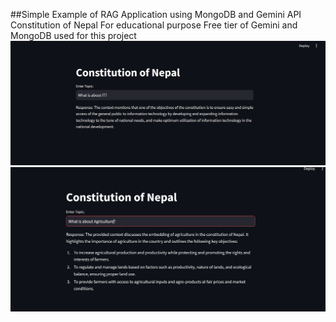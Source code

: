 ##Simple Example of RAG Application using MongoDB and Gemini API 
Constitution of Nepal
For educational purpose Free tier of Gemini and MongoDB used for this project
![Screen-shot](image-1.png)
![Agriculture](image.png)